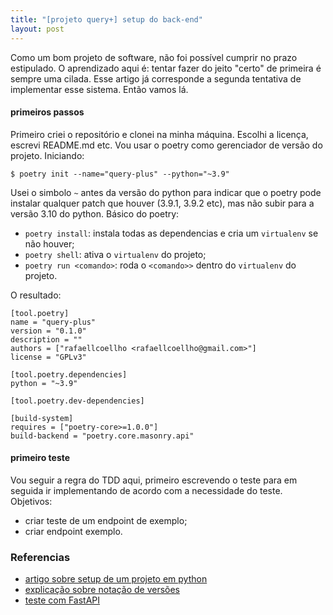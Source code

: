 ```yaml
---
title: "[projeto query+] setup do back-end"
layout: post
---
```


Como um bom projeto de software, não foi possível cumprir no prazo estipulado.
O aprendizado aqui é: tentar fazer do jeito "certo" de primeira é sempre
uma cilada. Esse artigo já corresponde a segunda tentativa de implementar esse
sistema. Então vamos lá.

#### primeiros passos

Primeiro criei o repositório e clonei na minha máquina. Escolhi a licença,
escrevi README.md etc. Vou usar o poetry como gerenciador de versão do projeto.
Iniciando:


```
$ poetry init --name="query-plus" --python="~3.9"
```

Usei o simbolo `~` antes da versão do python para indicar que o poetry pode
instalar qualquer patch que houver (3.9.1, 3.9.2 etc), mas não subir para a
versão 3.10 do python. Básico do poetry:

- `poetry install`: instala todas as dependencias e cria um `virtualenv` se não
houver;
- `poetry shell`: ativa o `virtualenv` do projeto;
- `poetry run <comando>`: roda o `<comando>>` dentro do `virtualenv` do projeto.

O resultado:

```
[tool.poetry]
name = "query-plus"
version = "0.1.0"
description = ""
authors = ["rafaellcoellho <rafaellcoellho@gmail.com>"]
license = "GPLv3"

[tool.poetry.dependencies]
python = "~3.9"

[tool.poetry.dev-dependencies]

[build-system]
requires = ["poetry-core>=1.0.0"]
build-backend = "poetry.core.masonry.api"
```

#### primeiro teste

Vou seguir a regra do TDD aqui, primeiro escrevendo o teste para em seguida ir
implementando de acordo com a necessidade do teste. Objetivos:

- criar teste de um endpoint de exemplo; 
- criar endpoint exemplo.

### Referencias

+ [artigo sobre setup de um projeto em python]
+ [explicação sobre notação de versões]
+ [teste com FastAPI]

[artigo sobre setup de um projeto em python]: https://cjolowicz.github.io/posts/hypermodern-python-01-setup/
[explicação sobre notação de versões]: https://python-poetry.org/docs/dependency-specification/
[teste com FastAPI]: https://fastapi.tiangolo.com/tutorial/testing/

